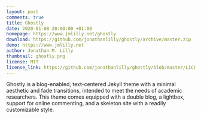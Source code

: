 ```yaml
---
layout: post
comments: true
title: Ghostly
date: 2020-01-08 20:00:00 +01:00
homepage: https://www.jmlilly.net/ghostly
download: https://github.com/jonathanlilly/ghostly/archive/master.zip
demo: https://www.jmlilly.net
author: Jonathan M. Lilly
thumbnail: ghostly.png
license: MIT
license_link: https://github.com/jonathanlilly/ghostly/blob/master/LICENSE
---
```


Ghostly is a blog-enabled, text-centered Jekyll theme with a minimal aesthetic and fade transitions, intended to meet the needs of academic researchers. This theme comes equipped with a double blog, a lightbox, support for online commenting, and a skeleton site with a readily customizable style.
